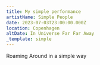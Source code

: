 ```yaml
---
title: My simple performance
artistName: Simple People
date: 2023-07-03T23:00:00.000Z
location: Copenhagen
altDate: In Universe Far Far Away
_template: simple
---
```


Roaming Around in a simple way
